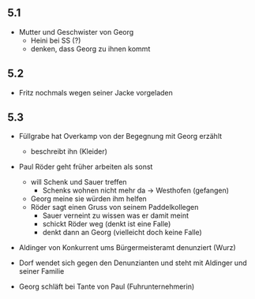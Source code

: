 ## 5.1

- Mutter und Geschwister von Georg
	- Heini bei SS (?)
	- denken, dass Georg zu ihnen kommt

## 5.2

- Fritz nochmals wegen seiner Jacke vorgeladen

## 5.3

- Füllgrabe hat Overkamp von der Begegnung mit Georg erzählt
	- beschreibt ihn (Kleider)
- Paul Röder geht früher arbeiten als sonst
	- will Schenk und Sauer treffen
		- Schenks wohnen nicht mehr da -> Westhofen (gefangen)
	- Georg meine sie würden ihm helfen
	- Röder sagt einen Gruss von seinem Paddelkollegen
		- Sauer verneint zu wissen was er damit meint
		- schickt Röder weg (denkt ist eine Falle)
		- denkt dann an Georg (vielleicht doch keine Falle)


- Aldinger von Konkurrent ums Bürgermeisteramt denunziert (Wurz)
- Dorf wendet sich gegen den Denunzianten und steht mit Aldinger und seiner Familie

- Georg schläft bei Tante von Paul (Fuhrunternehmerin)